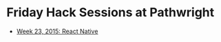 # Friday Hack Sessions at Pathwright

- [Week 23, 2015: React Native](https://github.com/Pathwright/friday-hack-sessions/milestones/Week%2023%20-%20React%20Native)